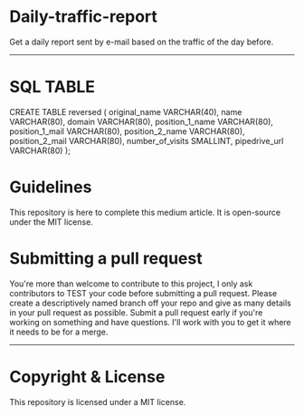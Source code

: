 # Daily-traffic-report
Get a daily report sent by e-mail based on the traffic of the day before. 

***************************************************************************

# SQL TABLE

CREATE TABLE reversed (
	original_name VARCHAR(40),
	name VARCHAR(80),
	domain VARCHAR(80),
	position_1_name VARCHAR(80),
	position_1_mail VARCHAR(80),
	position_2_name VARCHAR(80),
	position_2_mail VARCHAR(80),
	number_of_visits SMALLINT,
	pipedrive_url VARCHAR(80)
);

# Guidelines
This repository is here to complete this medium article. It is open-source under the MIT license.

# Submitting a pull request

You're more than welcome to contribute to this project, I only ask contributors to TEST your code before submitting a pull request. Please create a descriptively named branch off your repo and give as many details in your pull request as possible.
Submit a pull request early if you're working on something and have questions. I'll work with you to get it where it needs to be for a merge.

***************************************************************************

# Copyright & License
This repository is licensed under a MIT license.


